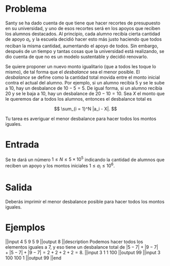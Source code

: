 # Problema

Santy se ha dado cuenta de que tiene que hacer recortes de presupuesto en su universidad, y uno de esos recortes será en los apoyos que reciben los alumnos destacados. Al principio, cada alumno recibía cierta cantidad de apoyo $a_i$, y la escuela decidió hacer esto más justo haciendo que todos reciban la misma cantidad, aumentando el apoyo de todos. Sin embargo, después de un tiempo y tantas cosas que la universidad está realizando, se dio cuenta de que no es un modelo sustentable y decidió renovarlo.

Se quiere proponer un nuevo monto igualitario (que a todos les toque lo mismo), de tal forma que el _desbalance_ sea el menor posible. El _desbalance_ se define como la cantidad total movida entre el monto inicial contra el actual del alumno. Por ejemplo, si un alumno recibía 5 y se le sube a 10, hay un desbalance de $10 - 5 = 5$. De igual forma, si un alumno recibía 20 y se le baja a 10, hay un desbalance de $20 - 10 = 10$. Sea $X$ el monto que le queremos dar a todos los alumnos, entonces el desbalance total es 

$$
\sum_{i = 1}^N |a_i - X|.
$$

Tu tarea es averiguar el menor desbalance para hacer todos los montos iguales.

# Entrada

Se te dará un número $1 \leq N \leq 5 \times 10^5$ indicando la cantidad de alumnos que reciben un apoyo y los montos iniciales $1 \leq a_i \leq 10^6$.

# Salida

Deberás imprimir el menor desbalance posible para hacer todos los montos iguales.

# Ejemplos

||input
4
5 9 5 9
||output
8
||description
Podemos hacer todos los elementos iguales a $7$, y eso tiene un desbalance total de $|5 - 7| + |9 - 7| + |5 - 7| + |9 - 7| = 2 + 2 + 2 + 2 = 8$.
||input
3
1 1 100
||output
99
||input
3
100 100 1
||output
99
||end